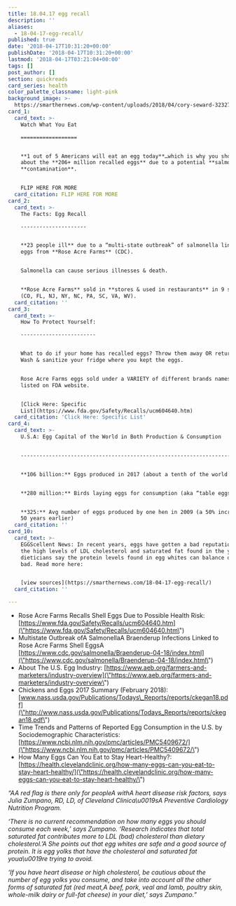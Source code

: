 ```yaml
---
title: 18.04.17 egg recall
description: ''
aliases:
  - 18-04-17-egg-recall/
published: true
date: '2018-04-17T10:31:20+00:00'
publishDate: '2018-04-17T10:31:20+00:00'
lastmod: '2018-04-17T03:21:04+00:00'
tags: []
post_author: []
section: quickreads
card_series: health
color_palette_classname: light-pink
background_image: >-
  https://smarthernews.com/wp-content/uploads/2018/04/cory-seward-32327-unsplash-scaled.jpg
card_1:
  card_text: >-
    Watch What You Eat

    ==================


    **1 out of 5 Americans will eat an egg today**…which is why you should know
    about the **206+ million recalled eggs** due to a potential **salmonella**
    **contamination**.


    FLIP HERE FOR MORE
  card_citation: FLIP HERE FOR MORE
card_2:
  card_text: >-
    The Facts: Egg Recall

    ---------------------


    **23 people ill** due to a “multi-state outbreak” of salmonella linked to
    eggs from **Rose Acre Farms** (CDC).


    Salmonella can cause serious illnesses & death.


    **Rose Acre Farms** sold in **stores & used in restaurants** in 9 states
    (CO, FL, NJ, NY, NC, PA, SC, VA, WV).
  card_citation: ''
card_3:
  card_text: >-
    How To Protect Yourself:

    ------------------------


    What to do if your home has recalled eggs? Throw them away OR return them.
    Wash & sanitize your fridge where you kept the eggs.


    Rose Acre Farms eggs sold under a VARIETY of different brands names all
    listed on FDA website.


    [Click Here: Specific
    List](https://www.fda.gov/Safety/Recalls/ucm604640.htm)
  card_citation: 'Click Here: Specific List'
card_4:
  card_text: >-
    U.S.A: Egg Capital of the World in Both Production & Consumption  


    -------------------------------------------------------------------


    **106 billion:** Eggs produced in 2017 (about a tenth of the world’s supply)


    **280 million:** Birds laying eggs for consumption (aka “table eggs”)


    **325:** Avg number of eggs produced by one hen in 2009 (a 50% increase from
    50 years earlier)
  card_citation: ''
card_10:
  card_text: >-
    EGGScellent News: In recent years, eggs have gotten a bad reputation due to
    the high levels of LDL cholesterol and saturated fat found in the yolks, but
    dieticians say the protein levels found in egg whites can balance out the
    bad. Read more here:


    [view sources](https://smarthernews.com/18-04-17-egg-recall/)
  card_citation: ''

---
```

*   Rose Acre Farms Recalls Shell Eggs Due to Possible Health Risk: [https://www.fda.gov/Safety/Recalls/ucm604640.htm](\"https://www.fda.gov/Safety/Recalls/ucm604640.htm\")
*   Multistate Outbreak ofA SalmonellaA Braenderup Infections Linked to Rose Acre Farms Shell EggsA [https://www.cdc.gov/salmonella/Braenderup-04-18/index.html](\"https://www.cdc.gov/salmonella/Braenderup-04-18/index.html\")
*   About The U.S. Egg Industry: [https://www.aeb.org/farmers-and-marketers/industry-overview](\"https://www.aeb.org/farmers-and-marketers/industry-overview\")
*   Chickens and Eggs 2017 Summary (February 2018): [www.nass.usda.gov/Publications/Todays\_Reports/reports/ckegan18.pdf](\"http://www.nass.usda.gov/Publications/Todays_Reports/reports/ckegan18.pdf\")
*   Time Trends and Patterns of Reported Egg Consumption in the U.S. by Sociodemographic Characteristics: [https://www.ncbi.nlm.nih.gov/pmc/articles/PMC5409672/](\"https://www.ncbi.nlm.nih.gov/pmc/articles/PMC5409672/\")
*   How Many Eggs Can You Eat to Stay Heart-Healthy?: [https://health.clevelandclinic.org/how-many-eggs-can-you-eat-to-stay-heart-healthy/](\"https://health.clevelandclinic.org/how-many-eggs-can-you-eat-to-stay-heart-healthy/\")

_“AA red flag is there only for peopleA withA heart disease risk factors, says Julia Zumpano, RD, LD, of Cleveland Clinica\\u0019sA Preventive Cardiology Nutrition Program._

_‘There is no current recommendation on how many eggs you should consume each week,’ says Zumpano. ‘Research indicates that total saturated fat contributes more to LDL (bad) cholesterol than dietary cholesterol.’A She points out that egg whites are safe and a good source of protein. It is egg yolks that have the cholesterol and saturated fat youa\\u0019re trying to avoid._

_‘If you have heart disease or high cholesterol, be cautious about the number of egg yolks you consume, and take into account all the other forms of saturated fat (red meat,A beef, pork, veal and lamb, poultry skin, whole-milk dairy or full-fat cheese) in your diet,’ says Zumpano.”_